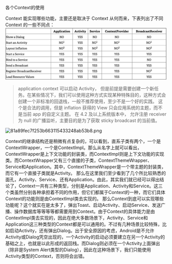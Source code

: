 各个Context的使用


Context 能实现哪些功能，主要还是取决于 Context 从何而来，下表列出了不同 Context 的一些不同点：
![0d592003e44c5fc060e5def6be0ba87a.png](../../_resources/36c270bdd4674c21a2727f14d0176d80.png)

>application context 可以启动 Activity， 但是前提是需要创建一个新任务。在某些情况下，我们可以使用这种方式实现某种特殊目的，这种方式会创建一个非标准的回退栈，一般不推荐使用，至少不是一个好的实践。
这个是合法的调用，但是 inflation 获得的 View 只会应用系统的主题，而不是当前 app 的自定义主题。
在 4.2 及以上系统版本中， 允许注册 receiver 为 null 的广播监听，主要目的是为了获取 sticky broadcast 的当前值。

![81a89fec7f253b663115433248ab53b8.png](:/b02622abc9fd461c92c8d0b4b51e533d)

Context的继承结构还是稍微有点复杂的，可以看到，直系子类有两个，一个是ContextWrapper，一个是ContextImpl。那么从名字上就可以看出，ContextWrapper是上下文功能的封装类，而ContextImpl则是上下文功能的实现类。而ContextWrapper又有三个直接的子类，ContextThemeWrapper、Service和Application。其中，ContextThemeWrapper是一个带主题的封装类，而它有一个直接子类就是Activity。
那么在这里我们至少看到了几个所比较熟悉的面孔，Activity、Service、还有Application。由此，其实我们就已经可以得出结论了，Context一共有三种类型，分别是Application、Activity和Service。这三个类虽然分别各种承担着不同的作用，但它们都属于Context的一种，而它们具体Context的功能则是由ContextImpl类去实现的。
那么Context到底可以实现哪些功能呢？这个就实在是太多了，弹出Toast、启动Activity、启动Service、发送广播、操作数据库等等等等都需要用到Context。由于Context的具体能力是由ContextImpl类去实现的，因此在绝大多数场景下，Activity、Service和Application这三种类型的Context都是可以通用的。不过有几种场景比较特殊，比如启动Activity，还有弹出Dialog。出于安全原因的考虑，Android是不允许Activity或Dialog凭空出现的，一个Activity的启动必须要建立在另一个Activity的基础之上，也就是以此形成的返回栈。而Dialog则必须在一个Activity上面弹出（除非是System Alert类型的Dialog），因此在这种场景下，我们只能使用Activity类型的Context，否则将会出错。